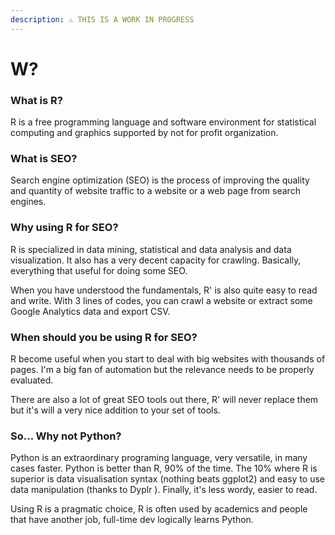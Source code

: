 ```yaml
---
description: ⚠️ THIS IS A WORK IN PROGRESS
---
```


# W?

### What is R?

R is a free programming language and software environment for statistical computing and graphics supported by not for profit organization.

### What is SEO?

Search engine optimization \(SEO\) is the process of improving the quality and quantity of website traffic to a website or a web page from search engines.

### Why using R for SEO?

R is specialized in data mining, statistical and data analysis and data visualization. It also has a very decent capacity for crawling. Basically, everything that useful for doing some SEO.

When you have understood the fundamentals, R' is also quite easy to read and write. With 3 lines of codes, you can crawl a website or extract some Google Analytics data and export CSV.

### When should you be using R for SEO?

R become useful when you start to deal with big websites with thousands of pages. I'm a big fan of automation but the relevance needs to be properly evaluated. 

There are also a lot of great SEO tools out there, R' will never replace them but it's will a very nice addition to your set of tools.

### So... Why not Python?

Python is an extraordinary programing language, very versatile, in many cases faster.  Python is better than R, 90% of the time. The 10% where R is superior is data visualisation syntax \(nothing beats ggplot2\) and easy to use data manipulation \(thanks to Dyplr \). Finally, it's less wordy,  easier to read.

Using R is a pragmatic choice, R is often used by academics and people that have another job, full-time dev logically learns Python. 



